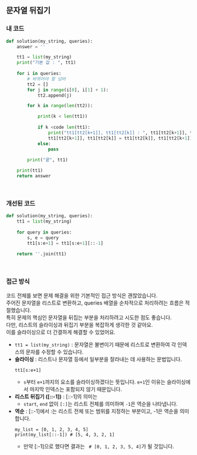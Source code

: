 ## 문자열 뒤집기

### 내 코드
```python
def solution(my_string, queries):
    answer = ''

    tt1 = list(my_string)
    print("기본 값 : ", tt1)
    
    for i in queries:
        # 바뀌어야 할 넘버
        tt2 = []
        for j in range(i[0], i[1] + 1):
            tt2.append(j)

        for k in range(len(tt2)):

            print(k < len(tt1))
        
            if k <code len(tt1):
                print("tt1[tt2[k+1]], tt1[tt2[k]] : ", tt1[tt2[k+1]], tt1[tt2[k]] )
                tt1[tt2[k+1]], tt1[tt2[k]] = tt1[tt2[k]], tt1[tt2[k+1]]
            else:
                pass
                
        print("끝", tt1)

    print(tt1)
    return answer
```

<br>

### 개선된 코드
```python
def solution(my_string, queries):
    tt1 = list(my_string)
    
    for query in queries:
        s, e = query
        tt1[s:e+1] = tt1[s:e+1][::-1]
    
    return ''.join(tt1)
```

<br>

### 접근 방식 
코드 전체를 보면 문제 해결을 위한 기본적인 접근 방식은 괜찮았습니다. <br>
주어진 문자열을 리스트로 변환하고, queries 배열을 순차적으로 처리하려는 흐름은 적절했습니다. <br>
특히 문제의 핵심인 문자열을 뒤집는 부분을 처리하려고 시도한 점도 좋습니다. <br>
다만, 리스트의 슬라이싱과 뒤집기 부분을 복잡하게 생각한 것 같아요. <br>
이를 슬라이싱으로 더 간결하게 해결할 수 있었어요.

- `tt1 = list(my_string)` : 문자열은 불변이기 때문에 리스트로 변환하여 각 인덱스의 문자를 수정할 수 있습니다.
- **슬라이싱** : 리스트나 문자열 등에서 일부분을 잘라내는 데 사용하는 문법입니다.
  ```
  tt1[s:e+1]
  ```
  - `s`부터 `e+1`까지의 요소를 슬라이싱하겠다는 뜻입니다. `e+1`인 이유는 슬라이싱에서 마지막 인덱스는 포함되지 않기 때문입니다.
- **리스트 뒤집기 ([::-1])** : [::-1]의 의미는
  - `start`, `end` 없이 `[:]`는 리스트 전체를 의미하며 `-1`은 역순을 나타냅니다.
- **역순** : [::-1]에서 :는 리스트 전체 또는 범위를 지정하는 부분이고, -1은 역순을 의미합니다.
  ```
  my_list = [0, 1, 2, 3, 4, 5]
  print(my_list[::-1]) # [5, 4, 3, 2, 1]
  ```
  - 만약 [:-1]으로 했다면 결과는 ` # [0, 1, 2, 3, 5, 4]`가 될 것입니다.


